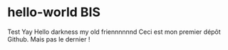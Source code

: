 # hello-world BIS
Test
Yay
Hello darkness my old friennnnnnd
Ceci est mon premier dépôt Github.
Mais pas le dernier !
